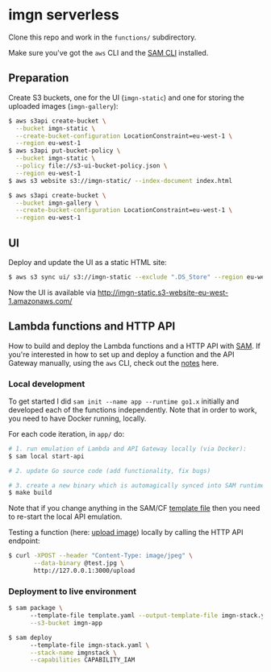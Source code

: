 # imgn serverless

Clone this repo and work in the `functions/` subdirectory.

Make sure you've got the `aws` CLI and the [SAM CLI](https://github.com/awslabs/aws-sam-cli) installed.

## Preparation

Create S3 buckets, one for the UI (`imgn-static`) and one for storing the uploaded images (`imgn-gallery`):

```bash
$ aws s3api create-bucket \
  --bucket imgn-static \
  --create-bucket-configuration LocationConstraint=eu-west-1 \
  --region eu-west-1
$ aws s3api put-bucket-policy \
  --bucket imgn-static \
  --policy file://s3-ui-bucket-policy.json \
  --region eu-west-1
$ aws s3 website s3://imgn-static/ --index-document index.html

$ aws s3api create-bucket \
  --bucket imgn-gallery \
  --create-bucket-configuration LocationConstraint=eu-west-1 \
  --region eu-west-1
```

## UI

Deploy and update the UI as a static HTML site:

```bash
$ aws s3 sync ui/ s3://imgn-static --exclude ".DS_Store" --region eu-west-1
```

Now the UI is available via http://imgn-static.s3-website-eu-west-1.amazonaws.com/

## Lambda functions and HTTP API

How to build and deploy the Lambda functions and a HTTP API with [SAM](https://github.com/awslabs/serverless-application-model). If you're interested in how to set up and deploy a function and the API Gateway manually, using the `aws` CLI, check out the [notes](low-level/) here.

### Local development

To get started I did `sam init --name app --runtime go1.x` initially and developed each of the functions independently. Note that in order to work, you need to have Docker running, locally.

For each code iteration, in `app/` do:

```bash
# 1. run emulation of Lambda and API Gateway locally (via Docker):
$ sam local start-api

# 2. update Go source code (add functionality, fix bugs)

# 3. create a new binary which is automagically synced into SAM runtime:
$ make build
```

Note that if you change anything in the SAM/CF [template file](app/template.yaml) then you need to re-start the local API emulation.

Testing a function (here: [upload image](app/uploadimg)) locally by calling the HTTP API endpoint:

```bash
$ curl -XPOST --header "Content-Type: image/jpeg" \
       --data-binary @test.jpg \
       http://127.0.0.1:3000/upload
```

### Deployment to live environment

```bash
$ sam package \ 
      --template-file template.yaml --output-template-file imgn-stack.yaml \
      --s3-bucket imgn-app

$ sam deploy
      --template-file imgn-stack.yaml \
      --stack-name imgnstack \
      --capabilities CAPABILITY_IAM
```